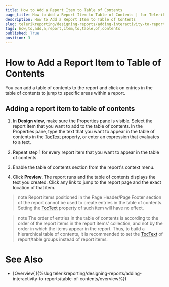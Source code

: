 ```yaml
---
title: How to Add a Report Item to Table of Contents
page_title: How to Add a Report Item to Table of Contents | for Telerik Reporting Documentation
description: How to Add a Report Item to Table of Contents
slug: telerikreporting/designing-reports/adding-interactivity-to-reports/table-of-contents/how-to-add-a-report-item-to-table-of-contents
tags: how,to,add,a,report,item,to,table,of,contents
published: True
position: 3
---
```


# How to Add a Report Item to Table of Contents



You can add a table of contents to the report and click on entries in the table of contents to jump
        to specific areas within a report.
      

## Adding a report item to table of contents

1. In __Design view__, make sure the Properties pane is visible. Select the report item that you want to add to the table of contents. In the Properties
              pane, type the text that you want to appear in the table of contents in the [TocText](/reporting/api/Telerik.Reporting.ReportItemBase#collapsible-Telerik_Reporting_ReportItemBase_TocText) 
              property, or enter an expression that evaluates to a text.
            

1. Repeat step 1 for every report item that you want to appear in the table of contents.

1. Enable the table of contents section from the report's context menu.

1. Click __Preview__. The report runs and the table of contents displays the text you created. Click any link to
              jump to the report page and the exact location of that item.
            

>note Report items positioned in the Page Header/Page Footer section of the report cannot be used to create entries in the table of contents.            Setting the [TocText](/reporting/api/Telerik.Reporting.ReportItemBase#collapsible-Telerik_Reporting_ReportItemBase_TocText) property of such item will have no effect.          


>note The order of entries in the table of contents is according to the order of the report items in the report items' collection, and not            by the order in which the items appear in the report.            Thus, to build a hierarchical table of contents, it is recommended to set the [TocText](/reporting/api/Telerik.Reporting.ReportItemBase#collapsible-Telerik_Reporting_ReportItemBase_TocText)            of report/table groups instead of report items.          


# See Also


 * [Overview]({%slug telerikreporting/designing-reports/adding-interactivity-to-reports/table-of-contents/overview%})
